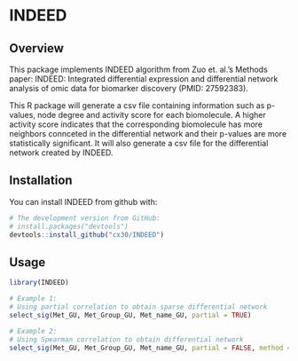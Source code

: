 
<!-- README.md is generated from README.Rmd. Please edit that file -->

# INDEED

## Overview

This package implements INDEED algorithm from Zuo et. al.’s Methods
paper: INDEED: Integrated differential expression and differential
network analysis of omic data for biomarker discovery (PMID: 27592383).

This R package will generate a csv file containing information such as
p-values, node degree and activity score for each biomolecule. A higher
activity score indicates that the corresponding biomolecule has more
neighbors connceted in the differential network and their p-values are
more statistically significant. It will also generate a csv file for the
differential network created by INDEED.

## Installation

You can install INDEED from github with:

``` r
# The development version from GitHub:
# install.packages("devtools")
devtools::install_github("cx30/INDEED")
```

## Usage

``` r
library(INDEED)

# Example 1:
# Using partial correlation to obtain sparse differential network
select_sig(Met_GU, Met_Group_GU, Met_name_GU, partial = TRUE)

# Example 2:
# Using Spearman correlation to obtain differential network
select_sig(Met_GU, Met_Group_GU, Met_name_GU, partial = FALSE, method = "spearman")
```
